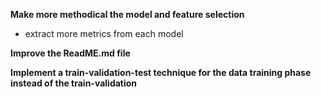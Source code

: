 **Make more methodical the model and feature selection**

* extract more metrics from each model

**Improve the ReadME.md file**

**Implement a train-validation-test technique for the data training phase instead of the train-validation**
